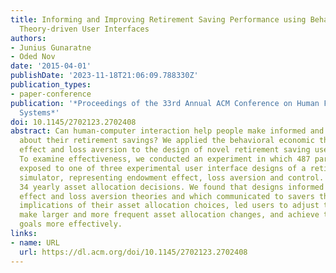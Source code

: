 ```yaml
---
title: Informing and Improving Retirement Saving Performance using Behavioral Economics
  Theory-driven User Interfaces
authors:
- Junius Gunaratne
- Oded Nov
date: '2015-04-01'
publishDate: '2023-11-18T21:06:09.788330Z'
publication_types:
- paper-conference
publication: '*Proceedings of the 33rd Annual ACM Conference on Human Factors in Computing
  Systems*'
doi: 10.1145/2702123.2702408
abstract: Can human-computer interaction help people make informed and effective decisions
  about their retirement savings? We applied the behavioral economic theories of endowment
  effect and loss aversion to the design of novel retirement saving user interfaces.
  To examine effectiveness, we conducted an experiment in which 487 participants were
  exposed to one of three experimental user interface designs of a retirement saving
  simulator, representing endowment effect, loss aversion and control. Users made
  34 yearly asset allocation decisions. We found that designs informed by the endowment
  effect and loss aversion theories and which communicated to savers the long-term
  implications of their asset allocation choices, led users to adjust their behavior,
  make larger and more frequent asset allocation changes, and achieve their saving
  goals more effectively.
links:
- name: URL
  url: https://dl.acm.org/doi/10.1145/2702123.2702408
---
```

